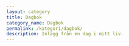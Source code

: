 ```yaml
---
layout: category
title: Dagbok
category_name: Dagbok
permalink: /kategori/dagbok/
description: Inlägg från en dag i mitt liv.
---
```

